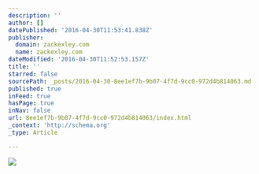```yaml
---
description: ''
author: []
datePublished: '2016-04-30T11:53:41.838Z'
publisher:
  domain: zackexley.com
  name: zackexley.com
dateModified: '2016-04-30T11:52:53.157Z'
title: ''
starred: false
sourcePath: _posts/2016-04-30-8ee1ef7b-9b07-4f7d-9cc0-972d4b814063.md
published: true
inFeed: true
hasPage: true
inNav: false
url: 8ee1ef7b-9b07-4f7d-9cc0-972d4b814063/index.html
_context: 'http://schema.org'
_type: Article

---
```

![](https://flyoverthis.files.wordpress.com/2015/03/411807_10151891575090445_339593684_o.jpg?w=1400&h=788)